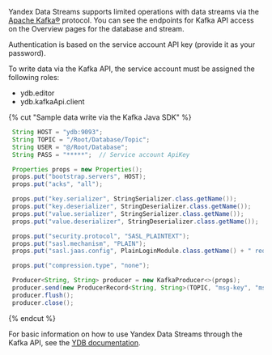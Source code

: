 Yandex Data Streams supports limited operations with data streams via the [Apache Kafka®](https://kafka.apache.org/) protocol. You can see the endpoints for Kafka API access on the Overview pages for the database and stream.

Authentication is based on the service account API key (provide it as your password).

To write data via the Kafka API, the service account must be assigned the following roles:
- ydb.editor
- ydb.kafkaApi.client

{% cut "Sample data write via the Kafka Java SDK" %}

```java
 String HOST = "ydb:9093";
 String TOPIC = "/Root/Database/Topic";
 String USER = "@/Root/Database";
 String PASS = "*****";  // Service account ApiKey

 Properties props = new Properties();
 props.put("bootstrap.servers", HOST);
 props.put("acks", "all");

 props.put("key.serializer", StringSerializer.class.getName());
 props.put("key.deserializer", StringDeserializer.class.getName());
 props.put("value.serializer", StringSerializer.class.getName());
 props.put("value.deserializer", StringDeserializer.class.getName());

 props.put("security.protocol", "SASL_PLAINTEXT");
 props.put("sasl.mechanism", "PLAIN");
 props.put("sasl.jaas.config", PlainLoginModule.class.getName() + " required username=\"" + USER + "\" password=\"" + PASS + "\";");

 props.put("compression.type", "none");

 Producer<String, String> producer = new KafkaProducer<>(props);
 producer.send(new ProducerRecord<String, String>(TOPIC, "msg-key", "msg-body"));
 producer.flush();
 producer.close();
```

{% endcut %}

For basic information on how to use Yandex Data Streams through the Kafka API, see the [YDB documentation](https://ydb.tech/en/docs/reference/kafka-api).
